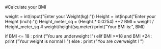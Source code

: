 #Calculate your BMI

weight = int(input("Enter your Weight(kg):"))
Height = int(input("Enter your Height (inch):"))
Height_meter_sq = (Height * 0.0254) **2
BMI = weight / Height_meter_sq # weight/height(sq.meter)
print("Your BMI is:", BMI)

if BMI <= 18 :
      print ("You are underweight !")
elif  BMI >=18 and BMI <24 :
      print ("Your weight is normal ! ")
else :
      print ("You are overweight ! ")
